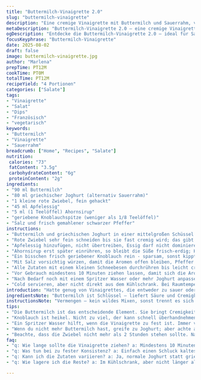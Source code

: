 ```yaml
---
title: "Buttermilch-Vinaigrette 2.0"
slug: "buttermilch-vinaigrette"
description: "Eine cremige Vinaigrette mit Buttermilch und Sauerrahm, verfeinert durch rote Zwiebel und Apfelessig. Helle Süße durch Ahornsirup, Knoblauch sorgt für Biss. Perfekt für knackige Blattsalate, Gemüse oder als Dip-Basis. Die Mischung ist mild-säuerlich, leicht cremig und durch das Zusammenspiel der Zutaten komplex. Alternativ Joghurt statt Sauerrahm, Zitronensaft statt Essig möglich. Passt auch zu Grillgemüse und kaltem Fisch. Schnell gerührt, ohne Emulgieren. Frisch schmeckt am besten. "
metaDescription: "Buttermilch-Vinaigrette 2.0 – eine cremige Vinaigrette für knackige Salate und Gemüse. Verfeinert mit Zwiebeln und Äpfeln. Frisch und aromatisch."
ogDescription: "Entdecke die Buttermilch-Vinaigrette 2.0 – ideal für Salate und Gemüse. Cremig, leicht säuerlich und aromatisch. Schnell zubereitet."
focusKeyphrase: "Buttermilch-Vinaigrette"
date: 2025-08-02
draft: false
image: buttermilch-vinaigrette.jpg
author: "Marlena"
prepTime: PT12M
cookTime: PT0M
totalTime: PT12M
recipeYield: "4 Portionen"
categories: ["Salate"]
tags:
- "Vinaigrette"
- "Salat"
- "Dips"
- "Französisch"
- "vegetarisch"
keywords:
- "Buttermilch"
- "Vinaigrette"
- "Sauerrahm"
breadcrumb: ["Home", "Recipes", "Salate"]
nutrition: 
 calories: "73"
 fatContent: "3.5g"
 carbohydrateContent: "6g"
 proteinContent: "2g"
ingredients:
- "90 ml Buttermilch"
- "80 ml griechischer Joghurt (alternativ Sauerrahm)"
- "1 kleine rote Zwiebel, fein gehackt"
- "45 ml Apfelessig"
- "5 ml (1 Teelöffel) Ahornsirup"
- "geriebene Knoblauchspitze (weniger als 1/8 Teelöffel)"
- "Salz und frisch gemahlener schwarzer Pfeffer"
instructions:
- "Buttermilch und griechischen Joghurt in einer mittelgroßen Schüssel vermengen; Wenn die Konsistenz zu fest wirkt, mit einem Schluck kaltem Wasser verdünnen."
- "Rote Zwiebel sehr fein schneiden bis sie fast cremig wird; das gibt Aroma ohne Crunch."
- "Apfelessig hinzufügen, nicht übertreiben, Essig darf nicht dominieren, sonst bitter."
- "Ahornsirup erst später einrühren, so bleibt die Süße frisch-erdig; Honig funktioniert, aber Ahorn harmoniert anders."
- "Ein bisschen frisch geriebener Knoblauch rein - sparsam, sonst kippt die Balance, sonst wird es zu scharf und bitter."
- "Mit Salz vorsichtig würzen, damit die Aromen offen bleiben, Pfeffer auch sparsam und grob mahlen für Textur."
- "Alle Zutaten mit einem kleinen Schneebesen durchrühren bis leicht cremig, nicht glattrühren; das Mundgefühl leidet sonst."
- "Vor Gebrauch mindestens 10 Minuten ziehen lassen, damit sich die Aromen verbinden. Nicht länger als 2 Stunden. Sonst verfällt die Säure und die Zwiebeln werden zu scharf."
- "Nach Bedarf noch mit einem Spritzer Wasser oder mehr Joghurt anpassen. So hat man eine leicht fließende Konsistenz ohne Trennung."
- "Cold servieren, aber nicht direkt aus dem Kühlschrank. Bei Raumtemperatur entfalten sich die Geschmäcker besser."
introduction: "Hatte genug von Vinaigrettes, die entweder zu sauer oder zu dickflüssig sind. Buttermilch als Basis ist mein Geheimtipp. Cremig, frisch, aber nicht so fettig wie Mayonnaise. Kombiniert mit griechischem Joghurt statt Sauerrahm gibt die Mischung ein bisschen mehr Substanz ohne das fettige Gefühl. Rote Zwiebeln schaffen Aroma, nicht nur süßlich sondern auch etwas scharf. Ahornsirup als Süße hat mit Honig nicht viel gemein, probier’s. Knoblauch ist tricky; nichts zerquetschen, fein reiben und sparsam dosieren. Essig-Wechsel von Weißweinessig zu Apfelessig bringt mehr Tiefe, aber nicht zu aggressiv. Die Textur soll locker schmecken, nicht klebrig. Alles in allem, meine Lieblingsvinaigrette, die ich immer wieder leicht anpassen kann. Ach, und nicht zu lange stehen lassen, Geschmack wandert. Lernen, wie Lebensmittel zusammenarbeiten. "
ingredientsNote: "Buttermilch ist Schlüssel — liefert Säure und Cremigkeit; gibt leichte Textur, fast fluffig. Griechischer Joghurt hat weniger Wasser als Quark oder Sauerrahm, macht die Vinaigrette dickflüssiger, ohne zu schwer zu sein. Alternative: normale Joghurt oder Sauerrahm; je nach Kühlschrankvorrat. Rote Zwiebeln viel besser als die weißen – milder und süßer, und man spürt das doch. Wenn keine frische Zwiebel da ist: Schalotte geht notfalls auch, aber weniger Aroma. Apfelessig statt Weißweinessig, bringt mild-säuerliches Fundament, gut für zarte Blattsalate. Weißweinessig gibt mehr Biss, kann überlagern. Süße never einfach Zucker nehmen! Ahornsirup bringt Holznoten, eine Runde Tiefe. Honig funktioniert aber sehr gut, wenn man ihn rollt. Knoblauch fein reiben, nicht hacken, sonst entsteht zu viel Schärfe. Salz sparsam, es wirft Süße und Säure in Relation; Pfeffer frisch gemahlen, wichtig: grobe Körnung für den Crunch, nicht staubfein. Wer’s vegan will, nimmt Soja-Joghurt und Ahornsirup sowieso. "
instructionsNote: "Vermengen – kein wildes Mixen, sonst trennt es sich. Frische Farben, frisch riechen, säuerlich, aber nicht stechend. Zwiebeln so fein, sie geben nur Aroma, nicht Knusper. Die Säure des Apfelessigs ist milder, etwas süßlich, angenehm beißen. Wer zu dickflüssig rührt, gibt kurz Wasser dazu – vorsichtig, zu viel macht’s wässrig. Ahornsirup zuletzt rein, sonst vermischt es sich zu schnell und wird fade. Wichtig: Knoblauch erst ganz spät rein, schnelle Reaktion sonst zu scharf und bitter. Salz-Pfeffer kontrollieren; Salz hilft Aromen aufbrechen, Pfeffer setzt Akzente. Nicht vorgängig salzen, sonst weicht die Zwiebel zu sehr und verliert Aroma. Ziehen lassen mindestens 8-12 Minuten, nicht aufbewahren über 2 Stunden; Geschmack kippt schnell, Zwiebeln werden zu scharf. Servieren bei Zimmertemperatur – kälter wird die Vinaigrette stumpf und die Aromen verlagern sich. Reste immer fix im Kühlschrank, aber ich empfehle frisch. Ideal für knackige Salate mit knackigem Biss, aber auch super als Dip oder kalte Sauce für Grillgemüse. Besser keine Ölzugabe, hält’s leicht und frisch."
tips:
- "Die Buttermilch ist das entscheidende Element. Sie bringt Cremigkeit und Säure ins Spiel. Helle, frische Farben sind wichtig. Halte Zwiebeln feiner als die üblichen Riegel; sie müssen Aroma abgeben und nicht knusprig sein. Vermeide zu viel Essig, der kann bitter werden. Stelle sicher, die Mischung ist mild und balanciert."
- "Knoblauch ist heikel. Nicht zu viel, der kann schnell überhandnehmen. Besonders wichtig: reiben statt hacken. So bleibt die Schärfe im Rahmen. Übe dich in der Dosierung. Jeder Bissen sollte ein Aroma-Abenteuer statt einem Überfluss sein. Vergiss nicht die dickere Textur, die durch griechischen Joghurt entsteht."
- "Ein Spritzer Wasser hilft, wenn die Vinaigrette zu fest ist. Immer vorsichtig dosieren; die Konsistenz soll nicht wässrig werden. Es geht um eine leichte Fließfähigkeit. Bei Zimmertemperatur servieren; die Aromen entfalten sich dann besser. Serviere sie nie direkt aus dem Kühlschrank für das beste Erlebnis."
- "Wenn du nicht mehr Buttermilch hast, greife zu Joghurt; aber achte auf die Menge. Normale Joghurt kann die Säure und das Mundgefühl verändern. Apfelessig bringt ein süßer-säuerliches Fundament. Milder als andere Essige. Wenn du etwas Ausgefallenes suchst, kannst du einen Kräuteressig probieren."
- "Beachte, dass die Zwiebel nicht mehr als 2 Stunden stehen sollte. Nach dieser Zeit entwickelt sie Bitterstoffe. Wenn du weniger Zeit hast, einfach frisch zubereiten. Reste kühl lagern aber schneller verbrauchen. Ansonsten genieße es frisch, so bleibt alles knackig und geschmacklich überzeugend."
faq:
- "q: Wie lange sollte die Vinaigrette ziehen? a: Mindestens 10 Minuten, um die Aromen zu verbinden. Nicht länger als 2 Stunden, Zwiebeln werden scharf."
- "q: Was tun bei zu fester Konsistenz? a: Einfach einen Schluck kaltes Wasser hinzufügen. Langsam einrühren bis die Vinaigrette leicht fließend wird."
- "q: Kann ich die Zutaten variieren? a: Ja, normale Joghurt statt griechischer, oder Zitronensaft statt Essig. Es verändert die Nuancen, formuliert aber den Geschmack wunderbar."
- "q: Wie lagere ich die Reste? a: Im Kühlschrank, aber nicht länger als ein Tag. Frische ist wichtig. Ansonsten schnelle Zubereitung und Genuss sind ratsam."

---
```

